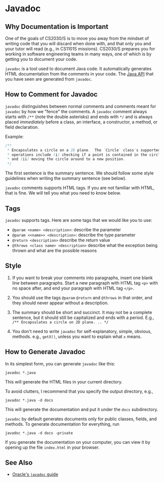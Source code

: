 # Javadoc

## Why Documentation is Important

One of the goals of CS2030/S is to move you away from the mindset of writing code that you will discard when done with, and that only you and your tutor will read (e.g., in CS1101S missions).  CS2030/S prepares you for working in software engineering teams in many ways, one of which is by getting you to document your code.

`javadoc` is a tool used to document Java code.  It automatically generates HTML documentation from the comments in your code.  The [Java API](https://docs.oracle.com/en/java/javase/11/docs/api/index.html) that you have seen are generated from `javadoc`.

## How to Comment for Javadoc

`javadoc` distinguishes between normal comments and comments meant for `javadoc` by how we "fence" the comments.  A `javadoc` comment always starts with `/**` (note the double asterisks) and ends with `*/` and is always placed _immediately_ before a class, an interface, a constructor, a method, or field declaration.

Example:
```Java
/**
 * Encapsulates a circle on a 2D plane.  The `Circle` class's supported
 * operations include (i) checking if a point is contained in the circle,
 * and (ii) moving the circle around to a new position.
 */
```

The first sentence is the summary sentence.  We should follow some style guidelines when writing the summary sentence (see below).

`javadoc` comments supports HTML tags.  If you are not familiar with HTML,
that is fine.  We will tell you what you need to know below.

## Tags

`javadoc` supports tags.  Here are some tags that we would like you to use:

- `@param <name> <description>`: describe the parameter <name>
- `@param <<name>> <description>`: describe the type parameter <name>
- `@return <description>` describe the return value
- `@throws <class name> <description>` describe what the exception <class name> being thrown and what are the possible reasons

## Style

1. If you want to break your comments into paragraphs, insert one blank line between paragraphs.  Start a new paragraph with HTML tag `<p>` with no space after, and end your paragraph with HTML tag `</p>`.

2. You should use the tags `@param` `@return` and `@throws` in that order, and they should never appear without a description.

3. The summary should be short and succinct.  It may not be a complete sentence, but it should still be capitalized and ends with a period.  E.g., ```/** Encapsulates a circle on 2D plane. .. */```

4. You don't need to write `javadoc` for self-explanatory, simple, obvious, methods.  e.g., `getX()`, unless you want to explain what `x` means.

## How to Generate Javadoc

In its simplest form, you can generate `javadoc` like this:

```
javadoc *.java
```

This will generate the HTML files in your current directory.

To avoid clutters, I recommend that you specify the output directory, e.g.,

```
javadoc *.java -d docs
```

This will generate the documentation and put it under the `docs` subdirectory.

`javadoc` by default generates documents only for public classes, fields, and methods.  To generate documentation for everything, run
```
javadoc *.java -d docs -private
```

If you generate the documentation on your computer, you can view it by opening up the file `index.html` in your browser.

## See Also

- [Oracle's `javadoc` guide](https://docs.oracle.com/en/java/javase/11/javadoc/javadoc.html)
